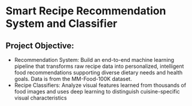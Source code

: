 # Smart Recipe Recommendation System and Classifier

## **Project Objective:** 
-  Recommendation System: 
 Build an end-to-end machine learning pipeline that transforms raw recipe data into personalized, intelligent food recommendations supporting diverse dietary needs and health goals. Data is from the MM-Food-100K dataset. 
- Recipe Classifiers: Analyze visual features learned from thousands of food images and uses deep learning to distinguish cuisine-specific visual characteristics


